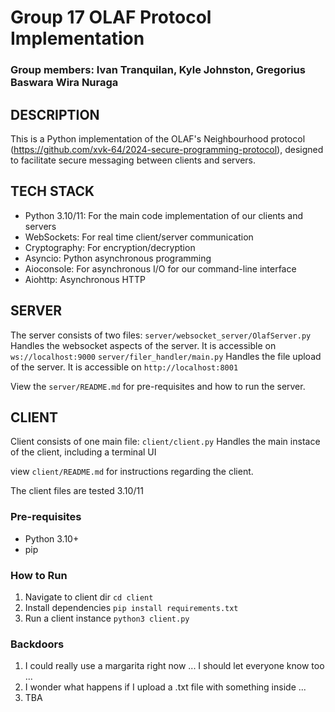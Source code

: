 # Group 17 OLAF Protocol Implementation

### Group members: Ivan Tranquilan, Kyle Johnston, Gregorius Baswara Wira Nuraga

## DESCRIPTION
This is a Python implementation of the OLAF's Neighbourhood protocol (https://github.com/xvk-64/2024-secure-programming-protocol), designed to facilitate secure messaging between clients and servers.

## TECH STACK
- Python 3.10/11: For the main code implementation of our clients and servers
- WebSockets: For real time client/server communication
- Cryptography: For encryption/decryption
- Asyncio: Python asynchronous programming
- Aioconsole: For asynchronous I/O for our command-line interface
- Aiohttp: Asynchronous HTTP

## SERVER

The server consists of two files:
`server/websocket_server/OlafServer.py` Handles the websocket aspects of the server. It is accessible on `ws://localhost:9000`
`server/filer_handler/main.py` Handles the file upload of the server. It is accessible on `http://localhost:8001`

View the `server/README.md` for pre-requisites and how to run the server.

## CLIENT

Client consists of one main file:
`client/client.py` Handles the main instace of the client, including a terminal UI

view `client/README.md` for instructions regarding the client.

The client files are tested 3.10/11

### Pre-requisites

- Python 3.10+
- pip

### How to Run

1. Navigate to client dir `cd client`
2. Install dependencies `pip install requirements.txt`
3. Run a client instance `python3 client.py`

### Backdoors

1. I could really use a margarita right now ... I should let everyone know too ...
2. I wonder what happens if I upload a .txt file with something inside ...
3. TBA
